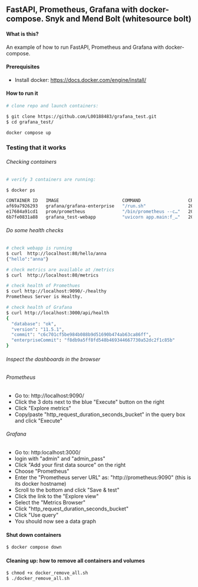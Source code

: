 ## FastAPI, Prometheus, Grafana with docker-compose. Snyk and Mend Bolt (whitesource bolt)


#### What is this?

An example of how to run FastAPI, Prometheus and Grafana with docker-compose.


#### Prerequisites
* Install docker: https://docs.docker.com/engine/install/


#### How to run it

```bash
# clone repo and launch containers:

$ git clone https://github.com/L00188483/grafana_test.git
$ cd grafana_test/

docker compose up

```


### Testing that it works

###### Checking containers
```bash
# verify 3 containers are running:

$ docker ps

CONTAINER ID   IMAGE                        COMMAND                  CREATED          STATUS          PORTS                                         NAMES
af69a7926293   grafana/grafana-enterprise   "/run.sh"                20 seconds ago   Up 20 seconds   0.0.0.0:3000->3000/tcp, [::]:3000->3000/tcp   grafana
e17684a91cd1   prom/prometheus              "/bin/prometheus --c…"   20 seconds ago   Up 20 seconds   0.0.0.0:9090->9090/tcp, [::]:9090->9090/tcp   prometheus
6b7fe0831a88   grafana_test-webapp          "uvicorn app.main:f_…"   20 seconds ago   Up 20 seconds   0.0.0.0:80->80/tcp, [::]:80->80/tcp           webapp
```

###### Do some health checks
```bash
# check webapp is running 
$ curl  http://localhost:80/hello/anna
{"hello":"anna"}

# check metrics are available at /metrics
$ curl  http://localhost:80/metrics

# check health of Promethues
$ curl http://localhost:9090/-/healthy
Prometheus Server is Healthy.

# check health of Grafana
$ curl http://localhost:3000/api/health
{
  "database": "ok",
  "version": "11.5.1",
  "commit": "c6c701cf5be984b088b9d51690b474ab63ca86ff",
  "enterpriseCommit": "f8db9a5ff8fd548b469344667730a52dc2f1c85b"
}
```

###### Inspect the dashboards in the browser

###### Prometheus
* Go to: http://localhost:9090/
* Click the 3 dots next to the blue "Execute" button on the right
* Click "Explore metrics"
* Copy/paste "http_request_duration_seconds_bucket" in the query box and click "Execute"

###### Grafana
* Go to: http:localhost:3000/
* login with "admin" and "admin_pass"
* Click "Add your first data source" on the right
* Choose "Prometheus"
* Enter the "Prometheus server URL" as: "http://prometheus:9090" (this is its docker hostname)
* Scroll to the bottom and click "Save & test"
* Click the link to the "Explore view"
* Select the "Metrics Browser"
* Click "http_request_duration_seconds_bucket"
* Click "Use query"
* You should now see a data graph


#### Shut down containers
```bash
$ docker compose down
```

#### Cleaning up: how to remove all containers and volumes

```bash
$ chmod +x docker_remove_all.sh
$ ./docker_remove_all.sh
```
